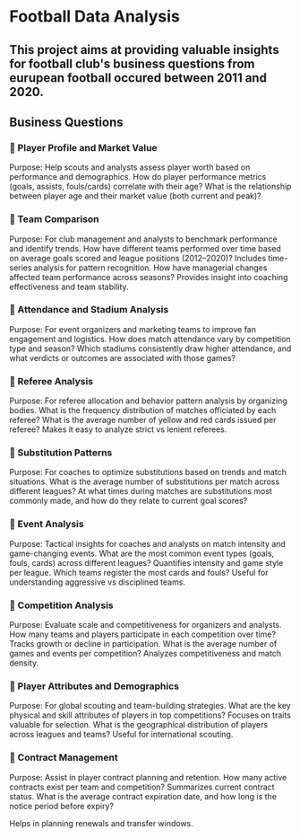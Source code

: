 # Football Data Analysis 
## This project aims at providing valuable insights for football club's business questions from eurupean football occured between 2011 and 2020.
## Business Questions
### 🔹 Player Profile and Market Value
Purpose: Help scouts and analysts assess player worth based on performance and demographics.
How do player performance metrics (goals, assists, fouls/cards) correlate with their age?
What is the relationship between player age and their market value (both current and peak)?
### 🔹 Team Comparison
Purpose: For club management and analysts to benchmark performance and identify trends.
How have different teams performed over time based on average goals scored and league positions (2012–2020)?
Includes time-series analysis for pattern recognition.
How have managerial changes affected team performance across seasons?
Provides insight into coaching effectiveness and team stability.
### 🔹 Attendance and Stadium Analysis
Purpose: For event organizers and marketing teams to improve fan engagement and logistics.
How does match attendance vary by competition type and season?
Which stadiums consistently draw higher attendance, and what verdicts or outcomes are associated with those games?
### 🔹 Referee Analysis
Purpose: For referee allocation and behavior pattern analysis by organizing bodies.
What is the frequency distribution of matches officiated by each referee?
What is the average number of yellow and red cards issued per referee?
Makes it easy to analyze strict vs lenient referees.
### 🔹 Substitution Patterns
Purpose: For coaches to optimize substitutions based on trends and match situations.
What is the average number of substitutions per match across different leagues?
At what times during matches are substitutions most commonly made, and how do they relate to current goal scores?
### 🔹 Event Analysis
Purpose: Tactical insights for coaches and analysts on match intensity and game-changing events.
What are the most common event types (goals, fouls, cards) across different leagues?
Quantifies intensity and game style per league.
Which teams register the most cards and fouls?
Useful for understanding aggressive vs disciplined teams.
### 🔹 Competition Analysis
Purpose: Evaluate scale and competitiveness for organizers and analysts.
How many teams and players participate in each competition over time?
Tracks growth or decline in participation.
What is the average number of games and events per competition?
Analyzes competitiveness and match density.
### 🔹 Player Attributes and Demographics
Purpose: For global scouting and team-building strategies.
What are the key physical and skill attributes of players in top competitions?
Focuses on traits valuable for selection.
What is the geographical distribution of players across leagues and teams?
Useful for international scouting.
### 🔹 Contract Management
Purpose: Assist in player contract planning and retention.
How many active contracts exist per team and competition?
Summarizes current contract status.
What is the average contract expiration date, and how long is the notice period before expiry?

Helps in planning renewals and transfer windows.

